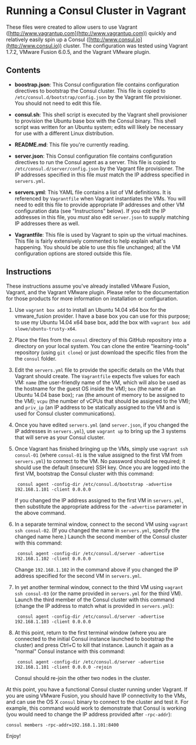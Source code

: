 # Running a Consul Cluster in Vagrant

These files were created to allow users to use Vagrant ([http://www.vagrantup.com](http://www.vagrantup.com)) quickly and relatively easily spin up a Consul ([http://www.consul.io](http://www.consul.io)) cluster. The configuration was tested using Vagrant 1.7.2, VMware Fusion 6.0.5, and the Vagrant VMware plugin.

## Contents

* **boostrap.json**: This Consul configuration file contains configuration directives to bootstrap the Consul cluster. This file is copied to `/etc/consul.d/bootstrap/config.json` by the Vagrant file provisioner. You should not need to edit this file.

* **consul.sh**: This shell script is executed by the Vagrant shell provisioner to provision the Ubuntu base box with the Consul binary. This shell script was written for an Ubuntu system; edits will likely be necessary for use with a different Linux distribution.

* **README.md**: This file you're currently reading.

* **server.json**: This Consul configuration file contains configuration directives to run the Consul agent as a server. This file is copied to `/etc/consul.d/server/config.json` by the Vagrant file provisioner. The IP addresses specified in this file _must_ match the IP address specified in `servers.yml`.

* **servers.yml**: This YAML file contains a list of VM definitions. It is referenced by `Vagrantfile` when Vagrant instantiates the VMs. You will need to edit this file to provide appropriate IP addresses and other VM configuration data (see "Instructions" below). If you edit the IP addresses in this file, you _must_ also edit `server.json` to supply matching IP addresses there as well.

* **Vagrantfile**: This file is used by Vagrant to spin up the virtual machines. This file is fairly extensively commented to help explain what's happening. You should be able to use this file unchanged; all the VM configuration options are stored outside this file.

## Instructions

These instructions assume you've already installed VMware Fusion, Vagrant, and the Vagrant VMware plugin. Please refer to the documentation for those products for more information on installation or configuration.

1. Use `vagrant box add` to install an Ubuntu 14.04 x64 box for the vmware_fusion provider. I have a base box you can use for this purpose; to use my Ubuntu 14.04 x64 base box, add the box with `vagrant box add slowe/ubuntu-trusty-x64`.

2. Place the files from the `consul` directory of this GitHub repository into a directory on your local system. You can clone the entire "learning-tools" repository (using `git clone`) or just download the specific files from the the `consul` folder.

3. Edit the `servers.yml` file to provide the specific details on the VMs that Vagrant should create. The `Vagrantfile` expects five values for each VM: `name` (the user-friendly name of the VM, which will also be used as the hostname for the guest OS inside the VM); `box` (the name of an Ubuntu 14.04 base box); `ram` (the amount of memory to be assigned to the VM); `vcpu` (the number of vCPUs that should be assigned to the VM); and `priv_ip` (an IP address to be statically assigned to the VM and is used for Consul cluster communications).

4. Once you have edited `servers.yml` (and `server.json`, if you changed the IP addresses in `servers.yml`), use `vagrant up` to bring up the 3 systems that will serve as your Consul cluster.

5. Once Vagrant has finished bringing up the VMs, simply use `vagrant ssh consul-01` (where `consul-01` is the value assigned to the first VM from `servers.yml`) to connect to the VM. No password should be required; it should use the default (insecure) SSH key. Once you are logged into the first VM, bootstrap the Consul cluster with this command:

		consul agent -config-dir /etc/consul.d/bootstrap -advertise 192.168.1.101 -client 0.0.0.0

	If you changed the IP address assigned to the first VM in `servers.yml`, then substitute the appropriate address for the `-advertise` parameter in the above command.

6. In a separate terminal window, connect to the second VM using `vagrant ssh consul-02`. (If you changed the name in `servers.yml`, specify the changed name here.) Launch the second member of the Consul cluster with this command:

		consul agent -config-dir /etc/consul.d/server -advertise 192.168.1.102 -client 0.0.0.0

	Change `192.168.1.102` in the command above if you changed the IP address specified for the second VM in `servers.yml`.

7. In yet another terminal window, connect to the third VM using `vagrant ssh consul-03` (or the name provided in `servers.yml` for the third VM). Launch the third member of the Consul cluster with this command (change the IP address to match what is provided in `servers.yml`):

		consul agent -config-dir /etc/consul.d/server -advertise 192.168.1.103 -client 0.0.0.0

8. At this point, return to the first terminal window (where you are connected to the initial Consul instance launched to bootstrap the cluster) and press Ctrl+C to kill that instance. Launch it again as a "normal" Consul instance with this command:

		consul agent -config-dir /etc/consul.d/server -advertise 192.168.1.101 -client 0.0.0.0 -rejoin

	Consul should re-join the other two nodes in the cluster.

At this point, you have a functional Consul cluster running under Vagrant. If you are using VMware Fusion, you should have IP connectivity to the VMs, and can use the OS X `consul` binary to connect to the cluster and test it. For example, this command would work to demonstrate that Consul is working (you would need to change the IP address provided after `-rpc-addr`):

	consul members -rpc-addr=192.168.1.101:8400

Enjoy!